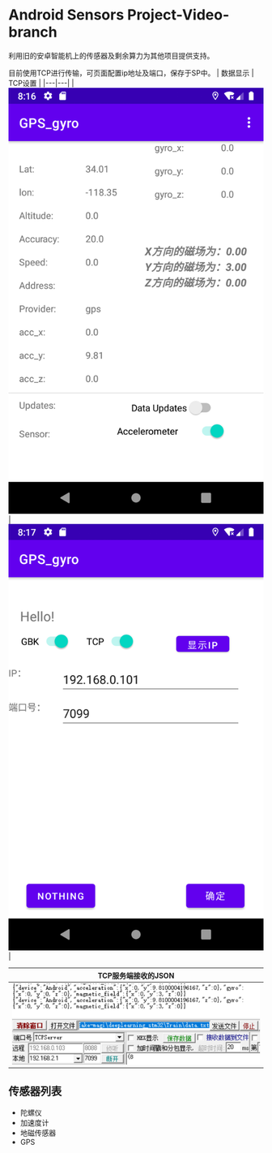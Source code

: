 # Android Sensors Project-Video-branch

利用旧的安卓智能机上的传感器及剩余算力为其他项目提供支持。

目前使用TCP进行传输，可页面配置ip地址及端口，保存于SP中。
|  数据显示 | TCP设置  |
|---|---|
| ![data_layout](/img/data_layout.png)  | ![data_layout](/img/TCP_setting.png)  |

| TCP服务端接收的JSON |
| :---: |
|  ![data_layout](/img/TCP_server.png)   |
## 传感器列表
- 陀螺仪
- 加速度计
- 地磁传感器
- GPS


